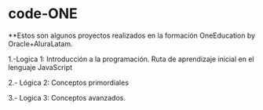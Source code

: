 # code-ONE
**Estos son algunos proyectos realizados en la formación OneEducation by Oracle+AluraLatam.  


1.-Logica 1:
 Introducción a la programación. 
    Ruta de aprendizaje inicial en el lenguaje JavaScript 

2.- Lógica 2: Conceptos primordiales 

3.- Logica 3: Conceptos avanzados.
